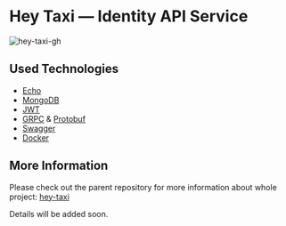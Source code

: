 # Hey Taxi — Identity API Service

![hey-taxi-gh](https://user-images.githubusercontent.com/288159/168375490-ce3e975d-c802-4987-b42a-df2496e0264f.png)

## Used Technologies

- [Echo](https://echo.labstack.com/)
- [MongoDB](https://www.mongodb.com/)
- [JWT](https://jwt.io/)
- [GRPC](https://grpc.io/) & [Protobuf](https://developers.google.com/protocol-buffers/)
- [Swagger](https://swagger.io/)
- [Docker](https://www.docker.com/)


## More Information

Please check out the parent repository for more information about whole project: [hey-taxi](https://github.com/orkungursel/hey-taxi)

Details will be added soon.